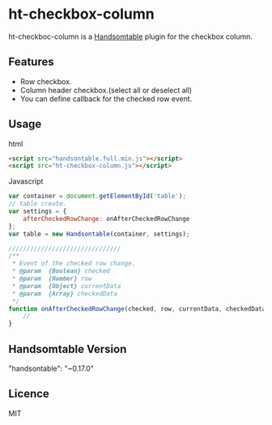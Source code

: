 # ht-checkbox-column

ht-checkboc-column is a [Handsomtable](http://handsontable.com/) plugin for the checkbox column.

## Features
* Row checkbox.
* Column header checkbox.(select all or deselect all)
* You can define callback for the checked row event.

## Usage
html
```html
<script src="handsontable.full.min.js"></script>
<script src="ht-checkbox-column.js"></script>
```
Javascript
```javascript
var container = document.getElementById('table');
// table create.
var settings = {
    afterCheckedRowChange: onAfterCheckedRowChange
};
var table = new Handsontable(container, settings);

///////////////////////////////
/**
 * Event of the checked row change.
 * @param  {Boolean} checked
 * @param  {Number} row
 * @param  {Object} currentData
 * @param  {Array} checkedData
 */
function onAfterCheckedRowChange(checked, row, currentData, checkedData) {
    // 
}
```

## Handsomtable Version
"handsontable": "~0.17.0"

## Licence
MIT